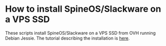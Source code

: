 # How to install SpineOS/Slackware on a VPS SSD

These scripts install SpineOS/Slackware on a VPS SSD from OVH running Debian Jessie. The tutorial describing the installation is [here](https://spineos.mobilabs.fr/install-slackware-on-ovh-vps.html).
